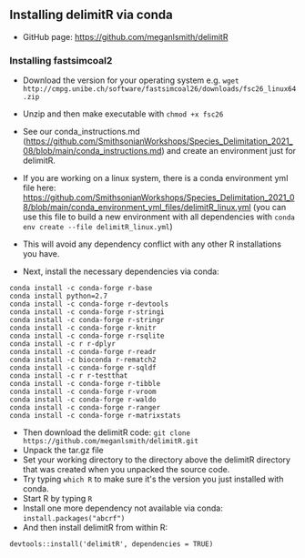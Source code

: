 ## Installing delimitR via conda
* GitHub page: https://github.com/meganlsmith/delimitR

### Installing fastsimcoal2
* Download the version for your operating system e.g.
 `wget http://cmpg.unibe.ch/software/fastsimcoal26/downloads/fsc26_linux64.zip`

* Unzip and then make executable with `chmod +x fsc26`
  
* See our conda_instructions.md (https://github.com/SmithsonianWorkshops/Species_Delimitation_2021_08/blob/main/conda_instructions.md) and create an environment just for delimitR.
* If you are working on a linux system, there is a conda environment yml file here: https://github.com/SmithsonianWorkshops/Species_Delimitation_2021_08/blob/main/conda_environment_yml_files/delimitR_linux.yml (you can use this file to build a new environment with all dependencies with `conda env create --file delimitR_linux.yml`)
* This will avoid any dependency conflict with any other R installations you have.
* Next, install the necessary dependencies via conda:
```
conda install -c conda-forge r-base
conda install python=2.7
conda install -c conda-forge r-devtools
conda install -c conda-forge r-stringi
conda install -c conda-forge r-stringr
conda install -c conda-forge r-knitr
conda install -c conda-forge r-rsqlite
conda install -c r r-dplyr
conda install -c conda-forge r-readr
conda install -c bioconda r-rematch2
conda install -c conda-forge r-sqldf
conda install -c r r-testthat
conda install -c conda-forge r-tibble
conda install -c conda-forge r-vroom
conda install -c conda-forge r-waldo
conda install -c conda-forge r-ranger
conda install -c conda-forge r-matrixstats

```
* Then download the delimitR code:
`git clone https://github.com/meganlsmith/delimitR.git`
* Unpack the tar.gz file
* Set your working directory to the directory above the delimitR directory that was created when you unpacked the source code.
* Try typing `which R` to make sure it's the version you just installed with conda.
* Start R by typing `R`
* Install one more dependency not available via conda: `install.packages("abcrf")`
* And then install delimitR from within R:
```
devtools::install('delimitR', dependencies = TRUE)
```
